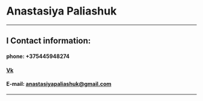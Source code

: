 # Anastasiya Paliashuk
---
## I Contact information:
#### phone: +375445948274
#### [Vk](https://vk.com/poleshuk_anastasia)
#### E-mail: anastasiyapaliashuk@gmail.com
---
